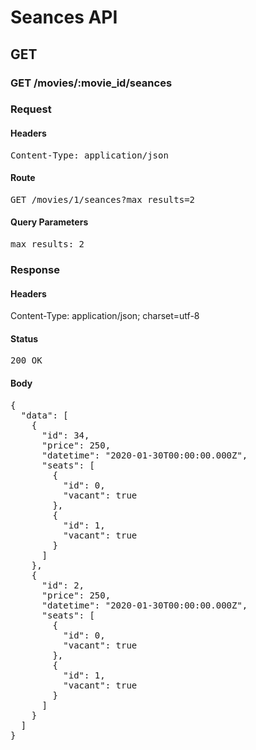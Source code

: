 # Seances API

## GET

### GET /movies/:movie_id/seances
### Request

#### Headers

<pre>Content-Type: application/json</pre>

#### Route

<pre>GET /movies/1/seances?max_results=2</pre>

#### Query Parameters

<pre>max_results: 2</pre>

### Response

#### Headers

Content-Type: application/json; charset=utf-8</pre>

#### Status

<pre>200 OK</pre>

#### Body

<pre>{
  "data": [
    {
      "id": 34,
      "price": 250,
      "datetime": "2020-01-30T00:00:00.000Z",
      "seats": [
        {
          "id": 0,
          "vacant": true
        },
        {
          "id": 1,
          "vacant": true
        }
      ]
    },
    {
      "id": 2,
      "price": 250,
      "datetime": "2020-01-30T00:00:00.000Z",
      "seats": [
        {
          "id": 0,
          "vacant": true
        },
        {
          "id": 1,
          "vacant": true
        }
      ]
    }
  ]
}</pre>
